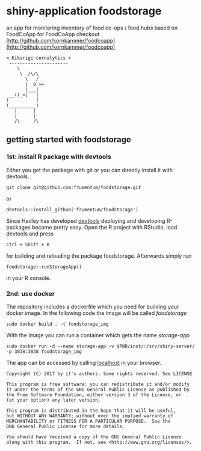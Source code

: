 # shiny-application foodstorage
an app for monitoring inventory of food co-ops / food hubs based on FoodCoApp
for FoodCoApp checkout [http://github.com/kornkammer/foodcoapp](http://github.com/kornkammer/foodcoapp)

```
< Kikarigi cornalytics >
 ----------------------
    \
     \  /\/\
       \   /
       |  0 >>
       |___|
 __((_<|   |
(          |
(__________)
   |      |
   |      |
   /\     /\

```

## getting started with foodstorage
### 1st: install R package with devtools
Either you get the package with git or you can directly install it with devtools.
```
git clone git@github.com:frumentum/foodstorage.git
```
or
```
devtools::install_github('frumentum/foodstorage')
```
Since Hadley has developed [devtools](https://github.com/hadley/devtools) deploying and developing R-packages became pretty easy. Open the R project with RStudio, load devtools and press
```
Ctrl + Shift + B
```
for building and reloading the package foodstorage. Afterwards simply run
```
foodstorage::runStorageApp()
```
in your R console.
### 2nd: use docker 
The repository includes a dockerfile which you need for building your docker image. In the following code the image will be called *foodstorage*
```
sudo docker build . -t foodstorage_img
``` 
With the image you can run a container which gets the name *storage-app*
```
sudo docker run -d --name storage-app -v $PWD/inst/:/srv/shiny-server/ -p 3838:3838 foodstorage_img
```
The app can be accessed by calling [localhost](http://0.0.0.0:3838) in your browser.
 
    Copyright (C) 2017 by it's authors. Some rights reserved. See LICENSE

    This program is free software: you can redistribute it and/or modify
    it under the terms of the GNU General Public License as published by
    the Free Software Foundation, either version 3 of the License, or
    (at your option) any later version.

    This program is distributed in the hope that it will be useful,
    but WITHOUT ANY WARRANTY; without even the implied warranty of
    MERCHANTABILITY or FITNESS FOR A PARTICULAR PURPOSE.  See the
    GNU General Public License for more details.

    You should have received a copy of the GNU General Public License
    along with this program.  If not, see <http://www.gnu.org/licenses/>.


